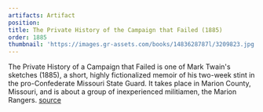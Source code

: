 ```yaml
---
artifacts: Artifact
position:
title: The Private History of the Campaign that Failed (1885)
order: 1885
thumbnail: 'https://images.gr-assets.com/books/1483628787l/3209823.jpg'
---
```


The Private History of a Campaign that Failed is one of Mark Twain's sketches (1885), a short, highly fictionalized memoir of his two-week stint in the pro-Confederate Missouri State Guard. It takes place in Marion County, Missouri, and is about a group of inexperienced militiamen, the Marion Rangers. [source][1]

[1]:https://en.wikipedia.org/wiki/The_Private_History_of_a_Campaign_That_Failed

